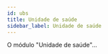 ```yaml
---
id: ubs
title: Unidade de saúde
sidebar_label: Unidade de saúde
---
```


O módulo "Unidade de saúde"...
